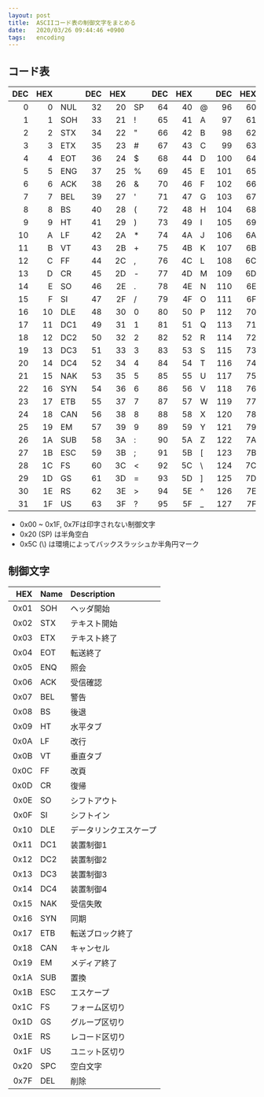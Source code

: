 ```yaml
---
layout: post
title:  ASCIIコード表の制御文字をまとめる
date:   2020/03/26 09:44:46 +0900
tags:   encoding
---
```


## コード表

|DEC|HEX|   |DEC|HEX|   |DEC|HEX|   |DEC|HEX|   |
|--:|--:|:--|--:|--:|:--|--:|--:|:--|--:|--:|:--|
|  0|  0|NUL| 32| 20|SP | 64| 40|@  | 96| 60|`  |
|  1|  1|SOH| 33| 21|!  | 65| 41|A  | 97| 61|a  |
|  2|  2|STX| 34| 22|"  | 66| 42|B  | 98| 62|b  |
|  3|  3|ETX| 35| 23|#  | 67| 43|C  | 99| 63|c  |
|  4|  4|EOT| 36| 24|$  | 68| 44|D  |100| 64|d  |
|  5|  5|ENG| 37| 25|%  | 69| 45|E  |101| 65|e  |
|  6|  6|ACK| 38| 26|&  | 70| 46|F  |102| 66|f  |
|  7|  7|BEL| 39| 27|'  | 71| 47|G  |103| 67|g  |
|  8|  8|BS | 40| 28|(  | 72| 48|H  |104| 68|h  |
|  9|  9|HT | 41| 29|)  | 73| 49|I  |105| 69|i  |
| 10|  A|LF | 42| 2A|*  | 74| 4A|J  |106| 6A|j  |
| 11|  B|VT | 43| 2B|+  | 75| 4B|K  |107| 6B|k  |
| 12|  C|FF | 44| 2C|,  | 76| 4C|L  |108| 6C|l  |
| 13|  D|CR | 45| 2D|-  | 77| 4D|M  |109| 6D|m  |
| 14|  E|SO | 46| 2E|.  | 78| 4E|N  |110| 6E|n  |
| 15|  F|SI | 47| 2F|/  | 79| 4F|O  |111| 6F|o  |
| 16| 10|DLE| 48| 30|0  | 80| 50|P  |112| 70|p  |
| 17| 11|DC1| 49| 31|1  | 81| 51|Q  |113| 71|q  |
| 18| 12|DC2| 50| 32|2  | 82| 52|R  |114| 72|r  |
| 19| 13|DC3| 51| 33|3  | 83| 53|S  |115| 73|s  |
| 20| 14|DC4| 52| 34|4  | 84| 54|T  |116| 74|t  |
| 21| 15|NAK| 53| 35|5  | 85| 55|U  |117| 75|u  |
| 22| 16|SYN| 54| 36|6  | 86| 56|V  |118| 76|v  |
| 23| 17|ETB| 55| 37|7  | 87| 57|W  |119| 77|w  |
| 24| 18|CAN| 56| 38|8  | 88| 58|X  |120| 78|x  |
| 25| 19|EM | 57| 39|9  | 89| 59|Y  |121| 79|y  |
| 26| 1A|SUB| 58| 3A|:  | 90| 5A|Z  |122| 7A|z  |
| 27| 1B|ESC| 59| 3B|;  | 91| 5B|[  |123| 7B|{  |
| 28| 1C|FS | 60| 3C|<  | 92| 5C|\\ |124| 7C|\| |
| 29| 1D|GS | 61| 3D|=  | 93| 5D|]  |125| 7D|}  |
| 30| 1E|RS | 62| 3E|>  | 94| 5E|^  |126| 7E|~  |
| 31| 1F|US | 63| 3F|?  | 95| 5F|_  |127| 7F|DEL|

-   0x00 ~ 0x1F, 0x7Fは印字されない制御文字
-   0x20 (SP) は半角空白
-   0x5C (\\) は環境によってバックスラッシュか半角円マーク

## 制御文字

| HEX|Name|Description           |
|---:|:---|:---------------------|
|0x01|SOH |ヘッダ開始            |
|0x02|STX |テキスト開始          |
|0x03|ETX |テキスト終了          |
|0x04|EOT |転送終了              |
|0x05|ENQ |照会                  |
|0x06|ACK |受信確認              |
|0x07|BEL |警告                  |
|0x08|BS  |後退                  |
|0x09|HT  |水平タブ              |
|0x0A|LF  |改行                  |
|0x0B|VT  |垂直タブ              |
|0x0C|FF  |改頁                  |
|0x0D|CR  |復帰                  |
|0x0E|SO  |シフトアウト          |
|0x0F|SI  |シフトイン            |
|0x10|DLE |データリンクエスケープ|
|0x11|DC1 |装置制御1             |
|0x12|DC2 |装置制御2             |
|0x13|DC3 |装置制御3             |
|0x14|DC4 |装置制御4             |
|0x15|NAK |受信失敗              |
|0x16|SYN |同期                  |
|0x17|ETB |転送ブロック終了      |
|0x18|CAN |キャンセル            |
|0x19|EM  |メディア終了          |
|0x1A|SUB |置換                  |
|0x1B|ESC |エスケープ            |
|0x1C|FS  |フォーム区切り        |
|0x1D|GS  |グループ区切り        |
|0x1E|RS  |レコード区切り        |
|0x1F|US  |ユニット区切り        |
|0x20|SPC |空白文字              |
|0x7F|DEL |削除                  |
